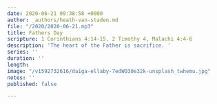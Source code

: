 ```yaml
---
date: 2020-06-21 09:38:58 +0000
author: _authors/heath-van-staden.md
file: "/2020/2020-06-21.mp3"
title: Fathers Day
scripture: 1 Corinthians 4:14-15, 2 Timothy 4, Malachi 4:4-6
description: 'The heart of the Father is sacrifice. '
series: ''
duration: ''
length: 
image: "/v1592732616/daiga-ellaby-7edWO30e32k-unsplash_twhemu.jpg"
notes: ''
published: false

---
```

